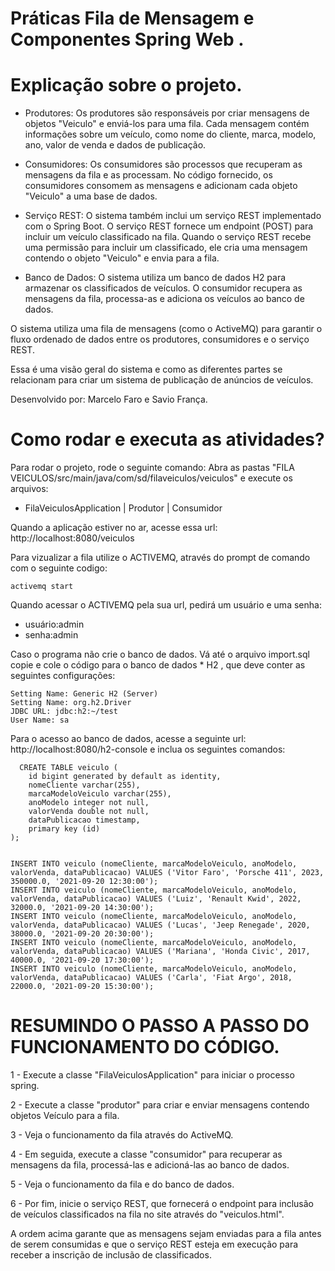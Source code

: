 # Práticas Fila de Mensagem e Componentes Spring Web .

# Explicação sobre o projeto.

- Produtores: Os produtores são responsáveis por criar mensagens de objetos "Veiculo" e enviá-los para uma fila. Cada mensagem contém informações sobre um veículo, como nome do cliente, marca, modelo, ano, valor de venda e dados de publicação.
  
- Consumidores: Os consumidores são processos que recuperam as mensagens da fila e as processam. No código fornecido, os consumidores consomem as mensagens e adicionam cada objeto "Veiculo" a uma base de dados.

- Serviço REST: O sistema também inclui um serviço REST implementado com o Spring Boot. O serviço REST fornece um endpoint (POST) para incluir um veículo classificado na fila. Quando o serviço REST recebe uma permissão para incluir um classificado, ele cria uma mensagem contendo o objeto "Veiculo" e envia para a fila.

- Banco de Dados: O sistema utiliza um banco de dados H2 para armazenar os classificados de veículos. O consumidor recupera as mensagens da fila, processa-as e adiciona os veículos ao banco de dados.

O sistema utiliza uma fila de mensagens (como o ActiveMQ) para garantir o fluxo ordenado de dados entre os produtores, consumidores e o serviço REST.

Essa é uma visão geral do sistema e como as diferentes partes se relacionam para criar um sistema de publicação de anúncios de veículos.

Desenvolvido por: Marcelo Faro e Savio França.

# Como rodar e executa as atividades?

Para rodar o projeto, rode o seguinte comando: Abra as pastas "FILA VEICULOS/src/main/java/com/sd/filaveiculos/veiculos" e execute os arquivos:
  - FilaVeiculosApplication | Produtor | Consumidor

Quando a aplicação estiver no ar, acesse essa url: http://localhost:8080/veiculos

Para vizualizar a fila utilize o ACTIVEMQ, através do prompt de comando com o seguinte codigo: 

```
activemq start
```

Quando acessar o ACTIVEMQ pela sua url, pedirá um usuário e uma senha: 
  - usuário:admin
  - senha:admin

Caso o programa não crie o banco de dados. Vá até o arquivo import.sql copie e cole o código para o banco de dados * H2 , que deve conter as seguintes configurações:

```
Setting Name: Generic H2 (Server)
Setting Name: org.h2.Driver
JDBC URL: jdbc:h2:~/test
User Name: sa
```

Para o acesso ao banco de dados, acesse a seguinte url: http://localhost:8080/h2-console e inclua os seguintes comandos: 

```
  CREATE TABLE veiculo (
    id bigint generated by default as identity,   
    nomeCliente varchar(255),
    marcaModeloVeiculo varchar(255),
    anoModelo integer not null,
    valorVenda double not null,
    dataPublicacao timestamp,
    primary key (id)
);


INSERT INTO veiculo (nomeCliente, marcaModeloVeiculo, anoModelo, valorVenda, dataPublicacao) VALUES ('Vitor Faro', 'Porsche 411', 2023, 350000.0, '2021-09-20 12:30:00');
INSERT INTO veiculo (nomeCliente, marcaModeloVeiculo, anoModelo, valorVenda, dataPublicacao) VALUES ('Luiz', 'Renault Kwid', 2022, 32000.0, '2021-09-20 14:30:00');
INSERT INTO veiculo (nomeCliente, marcaModeloVeiculo, anoModelo, valorVenda, dataPublicacao) VALUES ('Lucas', 'Jeep Renegade', 2020, 38000.0, '2021-09-20 20:30:00');
INSERT INTO veiculo (nomeCliente, marcaModeloVeiculo, anoModelo, valorVenda, dataPublicacao) VALUES ('Mariana', 'Honda Civic', 2017, 40000.0, '2021-09-20 17:30:00');
INSERT INTO veiculo (nomeCliente, marcaModeloVeiculo, anoModelo, valorVenda, dataPublicacao) VALUES ('Carla', 'Fiat Argo', 2018, 22000.0, '2021-09-20 15:30:00');
```

# RESUMINDO O PASSO A PASSO DO FUNCIONAMENTO DO CÓDIGO.

1 - Execute a classe "FilaVeiculosApplication" para iniciar o processo spring.

2 - Execute a classe "produtor" para criar e enviar mensagens contendo objetos Veículo para a fila.

3 -  Veja o funcionamento da fila através do ActiveMQ.

4 - Em seguida, execute a classe "consumidor" para recuperar as mensagens da fila, processá-las e adicioná-las ao banco de dados.

5 - Veja o funcionamento da fila e do banco de dados.

6 - Por fim, inicie o serviço REST, que fornecerá o endpoint para inclusão de veículos classificados na fila no site através do "veiculos.html".

A ordem acima garante que as mensagens sejam enviadas para a fila antes de serem consumidas e que o serviço REST esteja em execução para receber a inscrição de inclusão de classificados.

